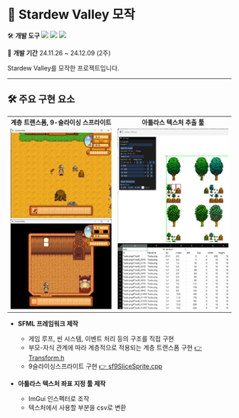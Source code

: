 # 🌱 Stardew Valley 모작


🛠️ **개발 도구**
<img src="https://img.shields.io/badge/C++-00599C?style=flat-square&logo=cplusplus&logoColor=white"/> <img src="https://img.shields.io/badge/SFML-8CC445?style=flat-square&logo=sfml&logoColor=white"/> <img src="https://img.shields.io/badge/ImGui-00465B?style=flat-square"/>

📅 **개발 기간**
24.11.26 ~ 24.12.09 (2주)

Stardew Valley를 모작한 프로젝트입니다.

---

## 🛠️ 주요 구현 요소
<table>
  <tr>
    <td align="center"><strong>계층 트랜스폼, 9-슬라이싱 스프라이트</strong></td>
    <td align="center"><strong>아틀라스 텍스처 추출 툴</strong></td>
  </tr>
  <tr>
    <td><img src="./Screenshot/스타듀밸리캡처.jpg" width="400"/> <img src="./Screenshot/스타듀밸리캡처2.jpg" width="400"/></td>
    <td><img src="./Screenshot/아틀라스텍스처툴.jpg" width="400"/> <img src="./Screenshot/텍스처좌표CSV.png" width="500"/></td>
  </tr>
</table>

- **SFML 프레임워크 제작**
  - 게임 루프, 씬 시스템, 이벤트 처리 등의 구조를 직접 구현
  - 부모-자식 관계에 따라 계층적으로 적용되는 계층 트랜스폼 구현 [👉 Transform.h](https://github.com/KALI-UM/SFML-StardewValley/blob/master/SFML-StardewValley/Framework/Transform.h)
  - 9슬라이싱스프라이트 구현 [👉 sf9SliceSprite.cpp](https://github.com/KALI-UM/SFML-StardewValley/blob/master/SFML-StardewValley/Framework/Drawable/sf9SliceSprite.cpp)

- **아틀라스 텍스처 좌표 지정 툴 제작**
  - ImGui 인스펙터로 조작
  - 텍스처에서 사용할 부분을 csv로 변환


